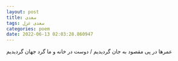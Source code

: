 ```yaml
---
layout: post
title: سعدی
tags: سعدی غزل
categories: poem
date: 2022-06-13 02:03:28.860947
---
```


عمرها در پی مقصود به جان گردیدیم / دوست در خانه و ما گرد جهان گردیدیم